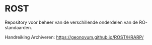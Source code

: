 # ROST
Repository voor beheer van de verschillende onderdelen van de RO-standaarden.

Handreiking Archiveren:		https://geonovum.github.io/ROST/HRARP/

